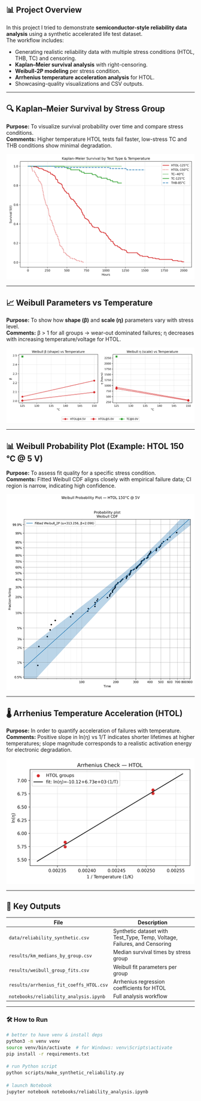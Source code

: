 ## 📊 Project Overview
In this project I tried to demonstrate **semiconductor-style reliability data analysis** using a synthetic accelerated life test dataset.  
The workflow includes:
- Generating realistic reliability data with multiple stress conditions (HTOL, THB, TC) and censoring.
- **Kaplan–Meier survival analysis** with right-censoring.
- **Weibull-2P modeling** per stress condition.
- **Arrhenius temperature acceleration analysis** for HTOL.
- Showcasing-quality visualizations and CSV outputs.

---

## 🔍 Kaplan–Meier Survival by Stress Group
**Purpose:** To visualize survival probability over time and compare stress conditions.  
**Comments:** Higher temperature HTOL tests fail faster, low-stress TC and THB conditions show minimal degradation.

![Kaplan–Meier Survival](results/km_by_group_publication.png)

---

## 📈 Weibull Parameters vs Temperature
**Purpose:** To show how **shape (β)** and **scale (η)** parameters vary with stress level.  
**Comments:** β > 1 for all groups → wear-out dominated failures; η decreases with increasing temperature/voltage for HTOL.

![Weibull β and η vs Temperature](results/weibull_group_params_vs_temp.png)

---

## 📊 Weibull Probability Plot (Example: HTOL 150 °C @ 5 V)
**Purpose:** To assess fit quality for a specific stress condition.  
**Comments:** Fitted Weibull CDF aligns closely with empirical failure data; CI region is narrow, indicating high confidence.

![Weibull Probability Plot — HTOL 150C @ 5V](results/weibull_probability_plot_HTOL_150C_5V.png)

---

## 🌡 Arrhenius Temperature Acceleration (HTOL)
**Purpose:** In order to quantify acceleration of failures with temperature.  
**Comments:** Positive slope in ln(η) vs 1/T indicates shorter lifetimes at higher temperatures; slope magnitude corresponds to a realistic activation energy for electronic degradation.

![Arrhenius HTOL](results/arrhenius_lneta_vs_invT_HTOL.png)

---

## 📂 Key Outputs
| File | Description |
|------|-------------|
| `data/reliability_synthetic.csv` | Synthetic dataset with Test_Type, Temp, Voltage, Failures, and Censoring |
| `results/km_medians_by_group.csv` | Median survival times by stress group |
| `results/weibull_group_fits.csv` | Weibull fit parameters per group |
| `results/arrhenius_fit_coeffs_HTOL.csv` | Arrhenius regression coefficients for HTOL |
| `notebooks/reliability_analysis.ipynb` | Full analysis workflow |

---

### 🛠️ How to Run
```bash
# better to have venv & install deps
python3 -m venv venv
source venv/bin/activate  # for Windows: venv\Scripts\activate
pip install -r requirements.txt

# run Python script
python scripts/make_synthetic_reliability.py

# launch Notebook
jupyter notebook notebooks/reliability_analysis.ipynb
